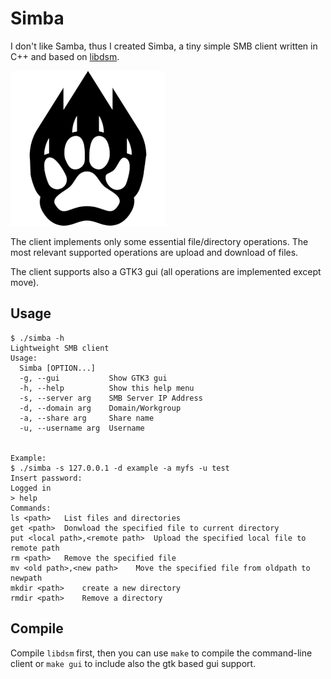 # Simba

I don't like Samba, thus I created Simba, a tiny simple SMB client written in C++ and based on [libdsm](https://github.com/videolabs/libdsm).

![logo](logo.png)

The client implements only some essential file/directory operations.
The most relevant supported operations are upload and download of files.

The client supports also a GTK3 gui (all operations are implemented except move).

## Usage
```
$ ./simba -h                                     
Lightweight SMB client
Usage:
  Simba [OPTION...]
  -g, --gui           Show GTK3 gui
  -h, --help          Show this help menu
  -s, --server arg    SMB Server IP Address
  -d, --domain arg    Domain/Workgroup
  -a, --share arg     Share name
  -u, --username arg  Username


Example:
$ ./simba -s 127.0.0.1 -d example -a myfs -u test            
Insert password:
Logged in 
> help
Commands:
ls <path>	List files and directories
get <path>	Donwload the specified file to current directory
put <local path>,<remote path>	Upload the specified local file to remote path
rm <path>	Remove the specified file
mv <old path>,<new path>	Move the specified file from oldpath to newpath
mkdir <path>	create a new directory
rmdir <path>	Remove a directory
```

## Compile

Compile `libdsm` first, then you can use `make` to compile the command-line client or `make gui` to include also the gtk based gui support.
